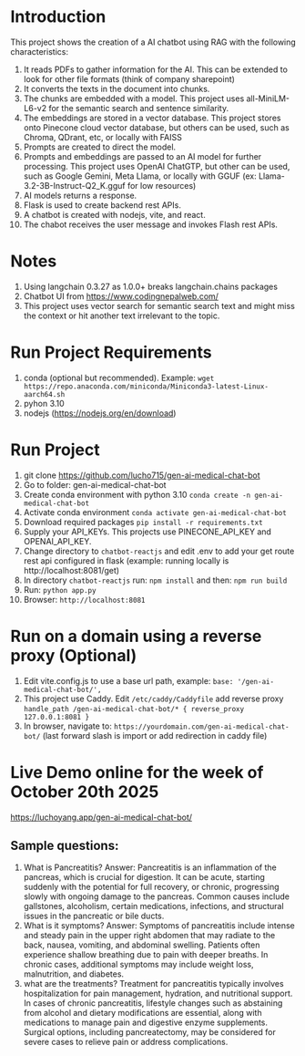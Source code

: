 # Introduction
This project shows the creation of a AI chatbot using RAG with the following characteristics:
1. It reads PDFs to gather information for the AI. This can be extended to look for other file formats (think of company sharepoint)
2. It converts the texts in the document into chunks.
3. The chunks are embedded with a model. This project uses all-MiniLM-L6-v2 for the semantic search and sentence similarity.
4. The embeddings are stored in a vector database. This project stores onto Pinecone cloud vector database, but others can be used, such as Chroma, QDrant, etc, or locally with FAISS
5. Prompts are created to direct the model.
6. Prompts and embeddings are passed to an AI model for further processing. This project uses OpenAI ChatGTP, but other can be used, such as Google Gemini, Meta Llama, or locally with GGUF (ex: Llama-3.2-3B-Instruct-Q2_K.gguf for low resources)
7. AI models returns a response.
8. Flask is used to create backend rest APIs.
9. A chatbot is created with nodejs, vite, and react.
10. The chabot receives the user message and invokes Flash rest APIs.

# Notes
1. Using langchain 0.3.27 as 1.0.0+ breaks langchain.chains packages
2. Chatbot UI from https://www.codingnepalweb.com/
3. This project uses vector search for semantic search text and might miss the context or hit another text irrelevant to the topic.

# Run Project Requirements
1. conda (optional but recommended). Example: ```wget https://repo.anaconda.com/miniconda/Miniconda3-latest-Linux-aarch64.sh```
2. pyhon 3.10
3. nodejs (https://nodejs.org/en/download) 

# Run Project
1. git clone https://github.com/lucho715/gen-ai-medical-chat-bot
2. Go to folder: gen-ai-medical-chat-bot
3. Create conda environment with python 3.10 ```conda create -n gen-ai-medical-chat-bot```
4. Activate conda environment ```conda activate gen-ai-medical-chat-bot```
5. Download required packages ```pip install -r requirements.txt```
6. Supply your API_KEYs. This projects use PINECONE_API_KEY and OPENAI_API_KEY.
7. Change directory to ```chatbot-reactjs``` and edit .env to add your get route rest api configured in flask (example: running locally is http://localhost:8081/get)
8. In directory ```chatbot-reactjs``` run: ```npm install``` and then: ```npm run build```
8. Run: ```python app.py```
9. Browser: ```http://localhost:8081``` 

# Run on a domain using a reverse proxy (Optional)
1. Edit vite.config.js to use a base url path, example: ```base: '/gen-ai-medical-chat-bot/',```
2. This project use Caddy. Edit ```/etc/caddy/Caddyfile``` add reverse proxy ```handle_path /gen-ai-medical-chat-bot/* { reverse_proxy 127.0.0.1:8081 }```
3. In browser, navigate to: ```https://yourdomain.com/gen-ai-medical-chat-bot/``` (last forward slash is import or add redirection in caddy file)

# Live Demo online for the week of October 20th 2025
https://luchoyang.app/gen-ai-medical-chat-bot/

## Sample questions:
1. What is Pancreatitis? Answer: Pancreatitis is an inflammation of the pancreas, which is crucial for digestion. It can be acute, starting suddenly with the potential for full recovery, or chronic, progressing slowly with ongoing damage to the pancreas. Common causes include gallstones, alcoholism, certain medications, infections, and structural issues in the pancreatic or bile ducts.
2. What is it symptoms? Answer: Symptoms of pancreatitis include intense and steady pain in the upper right abdomen that may radiate to the back, nausea, vomiting, and abdominal swelling. Patients often experience shallow breathing due to pain with deeper breaths. In chronic cases, additional symptoms may include weight loss, malnutrition, and diabetes.
3. what are the treatments? Treatment for pancreatitis typically involves hospitalization for pain management, hydration, and nutritional support. In cases of chronic pancreatitis, lifestyle changes such as abstaining from alcohol and dietary modifications are essential, along with medications to manage pain and digestive enzyme supplements. Surgical options, including pancreatectomy, may be considered for severe cases to relieve pain or address complications.